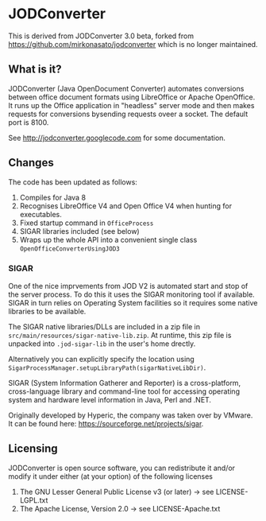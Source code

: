 # JODConverter

This is derived from JODConverter 3.0 beta, forked from
https://github.com/mirkonasato/jodconverter which is no longer maintained.

## What is it?

JODConverter (Java OpenDocument Converter) automates conversions between
office document formats using LibreOffice or Apache OpenOffice.  It runs
up the Office application in "headless" server mode and then makes requests
for conversions bysending requests oveer a socket. The default port is 8100.

See http://jodconverter.googlecode.com for some documentation.

## Changes

The code has been updated as follows:

1. Compiles for Java 8
1. Recognises LibreOffice V4 and Open Office V4 when hunting for executables.
1. Fixed startup command in `OfficeProcess`
1. SIGAR libraries included (see below)
1. Wraps up the whole API into a convenient single class `OpenOfficeConverterUsingJOD3`

### SIGAR

One of the nice imprvements from JOD V2 is automated start and stop of the
server process. To do this it uses the SIGAR monitoring tool if available.
SIGAR in turn relies on Operating System facilities so it requires some
native libraries to be available.

The SIGAR native libraries/DLLs are included in a zip file in
`src/main/resources/sigar-native-lib.zip`.  At runtime, this zip
file is unpacked into `.jod-sigar-lib` in the user's home drectly.

Alternatively you can explicitly specify the location using
`SigarProcessManager.setupLibraryPath(sigarNativeLibDir)`.

SIGAR (System Information Gatherer and Reporter) is a cross-platform,
cross-language library and command-line tool for accessing operating
system and hardware level information in Java, Perl and .NET.

Originally developed by Hyperic, the company was taken over by VMware.
It can be found here: https://sourceforge.net/projects/sigar.

## Licensing

JODConverter is open source software, you can redistribute it and/or
modify it under either (at your option) of the following licenses

1. The GNU Lesser General Public License v3 (or later)
   -> see LICENSE-LGPL.txt
2. The Apache License, Version 2.0
   -> see LICENSE-Apache.txt
